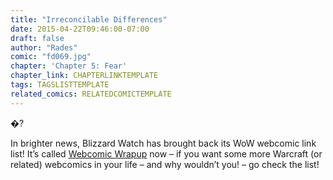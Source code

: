 ```yaml
---
title: "Irreconcilable Differences"
date: 2015-04-22T09:46:00-07:00
draft: false
author: "Rades"
comic: "fd069.jpg"
chapter: 'Chapter 5: Fear'
chapter_link: CHAPTERLINKTEMPLATE
tags: TAGSLISTTEMPLATE
related_comics: RELATEDCOMICTEMPLATE
---
```


�?


In brighter news, Blizzard Watch has brought back its WoW webcomic link list! It’s called [Webcomic Wrapup](http://blizzardwatch.com/2015/04/19/webcomic-wrapup-catch-weekly-comics/) now – if you want some more Warcraft (or related) webcomics in your life – and why wouldn’t you! – go check the list!

